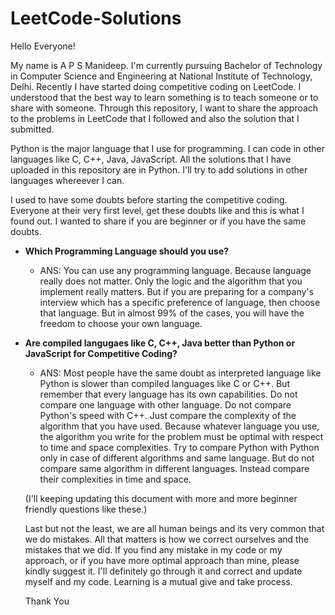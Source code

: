 # LeetCode-Solutions

Hello Everyone! 

My name is A P S Manideep. I'm currently pursuing Bachelor of Technology in Computer Science and Engineering at National Institute of Technology, Delhi. Recently I have started doing competitive coding on LeetCode. I understood that the best way to learn something is to teach someone or to share with someone. Through this repository, I want to share the approach to the problems in LeetCode that I followed and also the solution that I submitted. 

Python is the major language that I use for programming. I can code in other languages like C, C++, Java, JavaScript. All the solutions that I have uploaded in this repository are in Python. I'll try to add solutions in other languages whereever I can. 

I used to have some doubts before starting the competitive coding. Everyone at their very first level, get these doubts like and this is what I found out. I wanted to share if you are beginner or if you have the same doubts. 
- **Which Programming Language should you use?**
  - ANS: You can use any programming language. Because language really does not matter. Only the logic and the algorithm that you implement really matters. But if you are preparing for a company's interview which has a specific preference of language, then choose that language. But in almost 99% of the cases, you will have the freedom to choose your own language.
- **Are compiled langugaes like C, C++, Java better than Python or JavaScript for Competitive Coding?**
  - ANS: Most people have the same doubt as interpreted language like Python is slower than compiled languages like C or C++. But remember that every language has its own capabilities. Do not compare one language with other language. Do not compare Python's speed with C++. Just compare the complexity of the algorithm that you have used. Because whatever language you use, the algorithm you write for the problem must be optimal with respect to time and space complexities. Try to compare Python with Python only in case of different algorithms and same language. But do not compare same algorithm in different languages. Instead compare their complexities in time and space.
  
  (I'll keeping updating this document with more and more beginner friendly questions like these.)
  
  Last but not the least, we are all human beings and its very common that we do mistakes. All that matters is how we correct ourselves and the mistakes that we did. If you find any mistake in my code or my approach, or if you have more optimal approach than mine, please kindly suggest it. I'll definitely go through it and correct and update myself and my code. Learning is a mutual give and take process.
  
  Thank You

